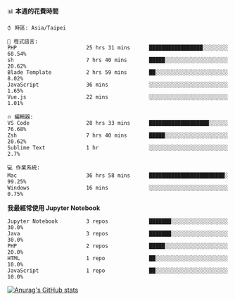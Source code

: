 <!--### Hi there 👋-->

<!--
**treevel/treevel** is a ✨ _special_ ✨ repository because its `README.md` (this file) appears on your GitHub profile.

Here are some ideas to get you started:

- 🔭 I’m currently working on ...
- 🌱 I’m currently learning ...
- 👯 I’m looking to collaborate on ...
- 🤔 I’m looking for help with ...
- 💬 Ask me about ...
- 📫 How to reach me: ...
- 😄 Pronouns: ...
- ⚡ Fun fact: ...
-->

<!--START_SECTION:waka-->
📊 **本週的花費時間** 

```text
⌚︎ 時區: Asia/Taipei

💬 程式語言: 
PHP                      25 hrs 31 mins      █████████████████░░░░░░░░   68.54% 
sh                       7 hrs 40 mins       █████░░░░░░░░░░░░░░░░░░░░   20.62% 
Blade Template           2 hrs 59 mins       ██░░░░░░░░░░░░░░░░░░░░░░░   8.02% 
JavaScript               36 mins             ░░░░░░░░░░░░░░░░░░░░░░░░░   1.65% 
Vue.js                   22 mins             ░░░░░░░░░░░░░░░░░░░░░░░░░   1.01%

🔥 編輯器: 
VS Code                  28 hrs 33 mins      ███████████████████░░░░░░   76.68% 
Zsh                      7 hrs 40 mins       █████░░░░░░░░░░░░░░░░░░░░   20.62% 
Sublime Text             1 hr                ░░░░░░░░░░░░░░░░░░░░░░░░░   2.7%

💻 作業系統: 
Mac                      36 hrs 58 mins      ████████████████████████░   99.25% 
Windows                  16 mins             ░░░░░░░░░░░░░░░░░░░░░░░░░   0.75%

```

**我最經常使用 Jupyter Notebook** 

```text
Jupyter Notebook         3 repos             ███████░░░░░░░░░░░░░░░░░░   30.0% 
Java                     3 repos             ███████░░░░░░░░░░░░░░░░░░   30.0% 
PHP                      2 repos             █████░░░░░░░░░░░░░░░░░░░░   20.0% 
HTML                     1 repo              ██░░░░░░░░░░░░░░░░░░░░░░░   10.0% 
JavaScript               1 repo              ██░░░░░░░░░░░░░░░░░░░░░░░   10.0%

```



<!--END_SECTION:waka-->

<!-- GitHub Stats Card-->
[![Anurag's GitHub stats](https://github-readme-stats.vercel.app/api?username=treevel&show_icons=true&theme=monokai&count_private=true)](https://github.com/anuraghazra/github-readme-stats)
